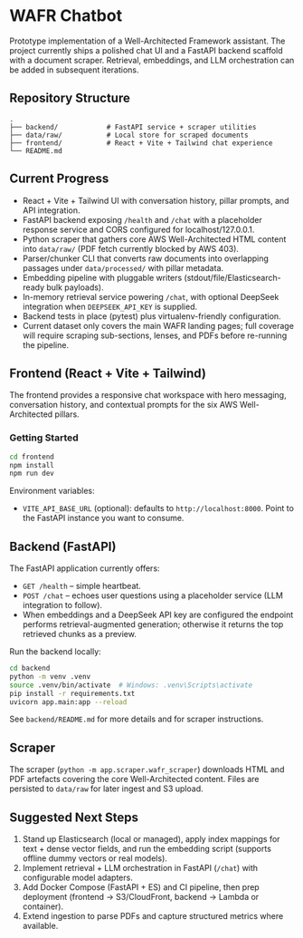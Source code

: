 # WAFR Chatbot

Prototype implementation of a Well-Architected Framework assistant. The project currently ships a polished chat UI and a FastAPI backend scaffold with a document scraper. Retrieval, embeddings, and LLM orchestration can be added in subsequent iterations.

## Repository Structure

```
.
├── backend/            # FastAPI service + scraper utilities
├── data/raw/           # Local store for scraped documents
├── frontend/           # React + Vite + Tailwind chat experience
└── README.md
```

## Current Progress

- React + Vite + Tailwind UI with conversation history, pillar prompts, and API integration.
- FastAPI backend exposing `/health` and `/chat` with a placeholder response service and CORS configured for localhost/127.0.0.1.
- Python scraper that gathers core AWS Well-Architected HTML content into `data/raw/` (PDF fetch currently blocked by AWS 403).
- Parser/chunker CLI that converts raw documents into overlapping passages under `data/processed/` with pillar metadata.
- Embedding pipeline with pluggable writers (stdout/file/Elasticsearch-ready bulk payloads).
- In-memory retrieval service powering `/chat`, with optional DeepSeek integration when `DEEPSEEK_API_KEY` is supplied.
- Backend tests in place (pytest) plus virtualenv-friendly configuration.
- Current dataset only covers the main WAFR landing pages; full coverage will require scraping sub-sections, lenses, and PDFs before re-running the pipeline.

## Frontend (React + Vite + Tailwind)

The frontend provides a responsive chat workspace with hero messaging, conversation history, and contextual prompts for the six AWS Well-Architected pillars.

### Getting Started

```bash
cd frontend
npm install
npm run dev
```

Environment variables:

- `VITE_API_BASE_URL` (optional): defaults to `http://localhost:8000`. Point to the FastAPI instance you want to consume.

## Backend (FastAPI)

The FastAPI application currently offers:

- `GET /health` – simple heartbeat.
- `POST /chat` – echoes user questions using a placeholder service (LLM integration to follow).
- When embeddings and a DeepSeek API key are configured the endpoint performs retrieval-augmented generation; otherwise it returns the top retrieved chunks as a preview.

Run the backend locally:

```bash
cd backend
python -m venv .venv
source .venv/bin/activate  # Windows: .venv\Scripts\activate
pip install -r requirements.txt
uvicorn app.main:app --reload
```

See `backend/README.md` for more details and for scraper instructions.

## Scraper

The scraper (`python -m app.scraper.wafr_scraper`) downloads HTML and PDF artefacts covering the core Well-Architected content. Files are persisted to `data/raw` for later ingest and S3 upload.

## Suggested Next Steps

1. Stand up Elasticsearch (local or managed), apply index mappings for text + dense vector fields, and run the embedding script (supports offline dummy vectors or real models).
2. Implement retrieval + LLM orchestration in FastAPI (`/chat`) with configurable model adapters.
3. Add Docker Compose (FastAPI + ES) and CI pipeline, then prep deployment (frontend → S3/CloudFront, backend → Lambda or container).
4. Extend ingestion to parse PDFs and capture structured metrics where available.
